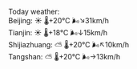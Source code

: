 Today weather:  
Beijing: ☀️   🌡️+20°C 🌬️↘31km/h  
Tianjin: ☀️   🌡️+18°C 🌬️↓15km/h  
Shijiazhuang: ⛅️  🌡️+20°C 🌬️↖10km/h  
Tangshan: ⛅️  🌡️+20°C 🌬️→13km/h  
